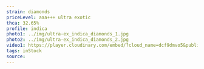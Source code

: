 ```yaml
---
strain: diamonds
priceLevel: aaa+++ ultra exotic
thca: 32.65%
profile: indica
photo1: ../img/ultra-ex_indica_diamonds_1.jpg
photo2: ../img/ultra-ex_indica_diamonds_2.jpg
video1: https://player.cloudinary.com/embed/?cloud_name=dcf9dmvo5&public_id=ultra-ex_indica_diamonds_bv20ua&profile=flower
tags: inStock
source:
---
```

